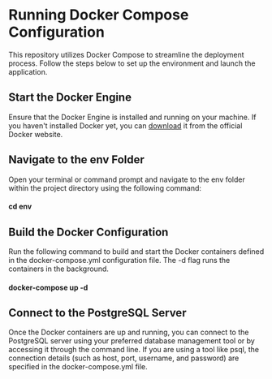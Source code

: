# Running Docker Compose Configuration
This repository utilizes Docker Compose to streamline the deployment process. Follow the steps below to set up the environment and launch the application.
## Start the Docker Engine
Ensure that the Docker Engine is installed and running on your machine. If you haven't installed Docker yet, you can [download](https://www.docker.com/products/docker-desktop/) it from the official Docker website.
## Navigate to the env Folder
Open your terminal or command prompt and navigate to the env folder within the project directory using the following command:
#### cd env
## Build the Docker Configuration
Run the following command to build and start the Docker containers defined in the docker-compose.yml configuration file. The -d flag runs the containers in the background.
#### docker-compose up -d 
## Connect to the PostgreSQL Server
Once the Docker containers are up and running, you can connect to the PostgreSQL server using your preferred database management tool or by accessing it through the command line. If you are using a tool like psql, the connection details (such as host, port, username, and password) are specified in the docker-compose.yml file.

